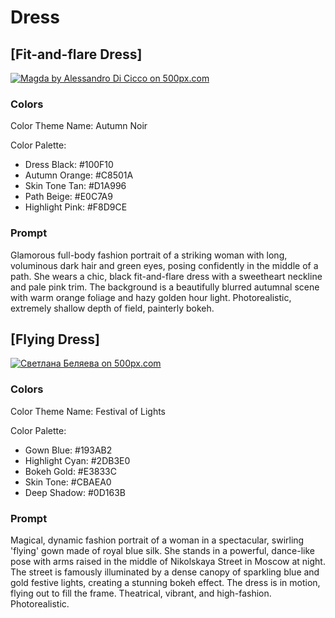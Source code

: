 # Dress

## [Fit-and-flare Dress]

[![Magda by Alessandro Di Cicco on 500px.com](https://drscdn.500px.org/photo/1041634523/q%3D75_m%3D600/v2?sig=272909303d7067ea744bfce20ae0e364cc9d32f6ee64ac8350d2312035d460f0)](https://500px.com/photo/1041634523/magda-by-alessandro-di-cicco)

### Colors

Color Theme Name: Autumn Noir

Color Palette:

- Dress Black: #100F10
- Autumn Orange: #C8501A
- Skin Tone Tan: #D1A996
- Path Beige: #E0C7A9
- Highlight Pink: #F8D9CE

### Prompt

Glamorous full-body fashion portrait of a striking woman with long, voluminous dark hair and green eyes, posing confidently in the middle of a path. She wears a chic, black fit-and-flare dress with a sweetheart neckline and pale pink trim. The background is a beautifully blurred autumnal scene with warm orange foliage and hazy golden hour light. Photorealistic, extremely shallow depth of field, painterly bokeh.

## [Flying Dress]

[![Светлана  Беляева on 500px.com](https://drscdn.500px.org/photo/1037905506/q%3D75_m%3D600/v2?sig=582d5e1273c832e034f5f1af998919746e464403a9198792a6134863c2fabf80)](https://500px.com/photo/1037905506/.......)

### Colors

Color Theme Name: Festival of Lights

Color Palette:

- Gown Blue: #193AB2
- Highlight Cyan: #2DB3E0
- Bokeh Gold: #E3833C
- Skin Tone: #CBAEA0
- Deep Shadow: #0D163B

### Prompt

Magical, dynamic fashion portrait of a woman in a spectacular, swirling 'flying' gown made of royal blue silk. She stands in a powerful, dance-like pose with arms raised in the middle of Nikolskaya Street in Moscow at night. The street is famously illuminated by a dense canopy of sparkling blue and gold festive lights, creating a stunning bokeh effect. The dress is in motion, flying out to fill the frame. Theatrical, vibrant, and high-fashion. Photorealistic.